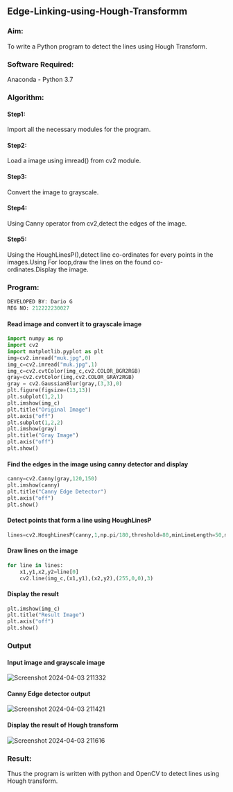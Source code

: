 ## Edge-Linking-using-Hough-Transformm
### Aim:
To write a Python program to detect the lines using Hough Transform.

### Software Required:
Anaconda - Python 3.7

### Algorithm:
#### Step1:

Import all the necessary modules for the program.
#### Step2:

Load a image using imread() from cv2 module.
#### Step3:

Convert the image to grayscale.
#### Step4:

Using Canny operator from cv2,detect the edges of the image.
#### Step5:

Using the HoughLinesP(),detect line co-ordinates for every points in the images.Using For loop,draw the lines on the found co-ordinates.Display the image.
### Program:
```python
DEVELOPED BY: Dario G
REG NO: 212222230027
```
#### Read image and convert it to grayscale image
```python
import numpy as np
import cv2
import matplotlib.pyplot as plt
img=cv2.imread("muk.jpg",0)
img_c=cv2.imread("muk.jpg",1)
img_c=cv2.cvtColor(img_c,cv2.COLOR_BGR2RGB)
gray=cv2.cvtColor(img,cv2.COLOR_GRAY2RGB)
gray = cv2.GaussianBlur(gray,(3,3),0)
plt.figure(figsize=(13,13))
plt.subplot(1,2,1)
plt.imshow(img_c)
plt.title("Original Image")
plt.axis("off")
plt.subplot(1,2,2)
plt.imshow(gray)
plt.title("Gray Image")
plt.axis("off")
plt.show()
```
#### Find the edges in the image using canny detector and display
```python
canny=cv2.Canny(gray,120,150)
plt.imshow(canny)
plt.title("Canny Edge Detector")
plt.axis("off")
plt.show()
```
#### Detect points that form a line using HoughLinesP
```python
lines=cv2.HoughLinesP(canny,1,np.pi/180,threshold=80,minLineLength=50,maxLineGap=250)
```
#### Draw lines on the image
```python
for line in lines:
    x1,y1,x2,y2=line[0]
    cv2.line(img_c,(x1,y1),(x2,y2),(255,0,0),3)
```
#### Display the result
```python
plt.imshow(img_c)
plt.title("Result Image")
plt.axis("off")
plt.show()
```
### Output

#### Input image and grayscale image
![Screenshot 2024-04-03 211332](https://github.com/DARIOGEORGE/Edge-Linking-using-Hough-Transformm/assets/118704873/be25c16d-be31-42c3-9f98-3372489e0d2a)


#### Canny Edge detector output
![Screenshot 2024-04-03 211421](https://github.com/DARIOGEORGE/Edge-Linking-using-Hough-Transformm/assets/118704873/14c1d5f8-cb72-4afb-8ef5-0811b04775fa)


#### Display the result of Hough transform
![Screenshot 2024-04-03 211616](https://github.com/DARIOGEORGE/Edge-Linking-using-Hough-Transformm/assets/118704873/fa56a305-6efc-4943-b2ef-a5a17df6c5f9)

### Result:
Thus the program is written with python and OpenCV to detect lines using Hough transform.
